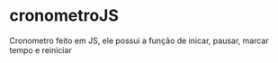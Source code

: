 # cronometroJS
 Cronometro feito em JS, ele possui a função de inicar, pausar, marcar tempo e reiniciar
